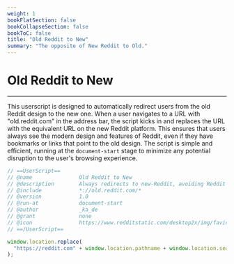 ```yaml
---
weight: 1
bookFlatSection: false
bookCollapseSection: false
bookToC: false
title: "Old Reddit to New"
summary: "The opposite of New Reddit to Old."
---
```


<!--markdownlint-disable MD025 MD033 -->

# Old Reddit to New

---

This userscript is designed to automatically redirect users from the old Reddit design to the new one. When a user navigates to a URL with "old.reddit.com" in the address bar, the script kicks in and replaces the URL with the equivalent URL on the new Reddit platform. This ensures that users always see the modern design and features of Reddit, even if they have bookmarks or links that point to the old design. The script is simple and efficient, running at the `document-start` stage to minimize any potential disruption to the user's browsing experience.

```js
// ==UserScript==
// @name               Old Reddit to New
// @description        Always redirects to new-Reddit, avoiding Reddit's old design.
// @include            *://old.reddit.com/*
// @version            1.0
// @run-at             document-start
// @author             _ka_de
// @grant              none
// @icon               https://www.redditstatic.com/desktop2x/img/favicon/apple-icon-76x76.png
// ==/UserScript==

window.location.replace(
  "https://reddit.com" + window.location.pathname + window.location.search,
);
```
